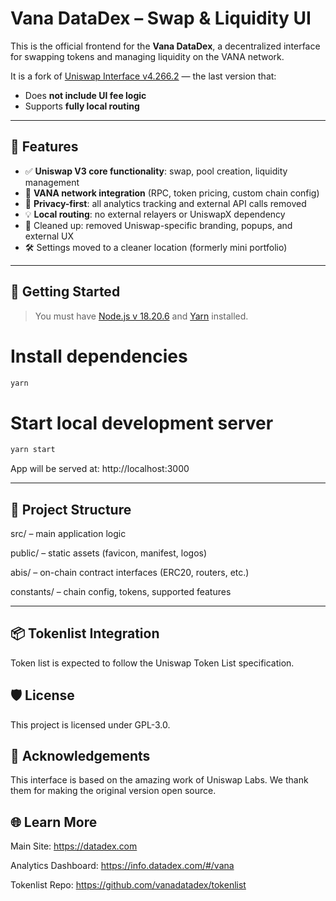 # Vana DataDex – Swap & Liquidity UI

This is the official frontend for the **Vana DataDex**, a decentralized interface for swapping tokens and managing liquidity on the VANA network.

It is a fork of [Uniswap Interface v4.266.2](https://github.com/Uniswap/interface) — the last version that:
- Does **not include UI fee logic**
- Supports **fully local routing**

---

## 🚀 Features

- ✅ **Uniswap V3 core functionality**: swap, pool creation, liquidity management
- 🎯 **VANA network integration** (RPC, token pricing, custom chain config)
- 🧠 **Privacy-first**: all analytics tracking and external API calls removed
- 💡 **Local routing**: no external relayers or UniswapX dependency
- 🧼 Cleaned up: removed Uniswap-specific branding, popups, and external UX
- 🛠 Settings moved to a cleaner location (formerly mini portfolio)

---

## 🔧 Getting Started

> You must have [Node.js v 18.20.6](https://nodejs.org/) and [Yarn](https://yarnpkg.com/) installed.

# Install dependencies
```bash
yarn
```

# Start local development server
```bash
yarn start
```
App will be served at:
http://localhost:3000

---

## 📁 Project Structure

src/ – main application logic

public/ – static assets (favicon, manifest, logos)

abis/ – on-chain contract interfaces (ERC20, routers, etc.)

constants/ – chain config, tokens, supported features

---

## 📦 Tokenlist Integration

Token list is expected to follow the Uniswap Token List specification.

## 🛡 License

This project is licensed under GPL-3.0.

## 🙌 Acknowledgements

This interface is based on the amazing work of Uniswap Labs.
We thank them for making the original version open source.

## 🌐 Learn More

Main Site: https://datadex.com

Analytics Dashboard: https://info.datadex.com/#/vana

Tokenlist Repo: https://github.com/vanadatadex/tokenlist

